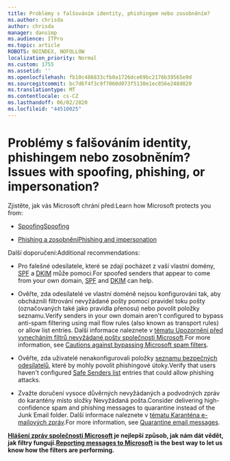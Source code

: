 ```yaml
---
title: Problémy s falšováním identity, phishingem nebo zosobněním?
ms.author: chrisda
author: chrisda
manager: dansimp
ms.audience: ITPro
ms.topic: article
ROBOTS: NOINDEX, NOFOLLOW
localization_priority: Normal
ms.custom: 1755
ms.assetid: ''
ms.openlocfilehash: fb10c486833cfb0a1726dce69bc2176b39565e9d
ms.sourcegitcommit: bc7d6f4f3c9f7060d073f5130e1ec856e248d020
ms.translationtype: MT
ms.contentlocale: cs-CZ
ms.lasthandoff: 06/02/2020
ms.locfileid: "44510025"
---
```

# <a name="issues-with-spoofing-phishing-or-impersonation"></a><span data-ttu-id="6bd69-102">Problémy s falšováním identity, phishingem nebo zosobněním?</span><span class="sxs-lookup"><span data-stu-id="6bd69-102">Issues with spoofing, phishing, or impersonation?</span></span>

<span data-ttu-id="6bd69-103">Zjistěte, jak vás Microsoft chrání před:</span><span class="sxs-lookup"><span data-stu-id="6bd69-103">Learn how Microsoft protects you from:</span></span>

- [<span data-ttu-id="6bd69-104">Spoofing</span><span class="sxs-lookup"><span data-stu-id="6bd69-104">Spoofing</span></span>](https://docs.microsoft.com/microsoft-365/security/office-365-security/anti-spoofing-protection)

- [<span data-ttu-id="6bd69-105">Phishing a zosobnění</span><span class="sxs-lookup"><span data-stu-id="6bd69-105">Phishing and impersonation</span></span>](https://docs.microsoft.com/microsoft-365/security/office-365-security/atp-anti-phishing)

<span data-ttu-id="6bd69-106">Další doporučení:</span><span class="sxs-lookup"><span data-stu-id="6bd69-106">Additional recommendations:</span></span>

- <span data-ttu-id="6bd69-107">Pro falešné odesílatele, které se zdají pocházet z vaší vlastní domény, [SPF](https://docs.microsoft.com/microsoft-365/security/office-365-security/set-up-spf-in-office-365-to-help-prevent-spoofing) a [DKIM](https://docs.microsoft.com/microsoft-365/security/office-365-security/use-dkim-to-validate-outbound-email) může pomoci.</span><span class="sxs-lookup"><span data-stu-id="6bd69-107">For spoofed senders that appear to come from your own domain, [SPF](https://docs.microsoft.com/microsoft-365/security/office-365-security/set-up-spf-in-office-365-to-help-prevent-spoofing) and [DKIM](https://docs.microsoft.com/microsoft-365/security/office-365-security/use-dkim-to-validate-outbound-email) can help.</span></span>

- <span data-ttu-id="6bd69-108">Ověřte, zda odesílatelé ve vlastní doméně nejsou konfigurováni tak, aby obcháznili filtrování nevyžádané pošty pomocí pravidel toku pošty (označovaných také jako pravidla přenosu) nebo povolit položky seznamu.</span><span class="sxs-lookup"><span data-stu-id="6bd69-108">Verify senders in your own domain aren't configured to bypass anti-spam filtering using mail flow rules (also known as transport rules) or allow list entries.</span></span> <span data-ttu-id="6bd69-109">Další informace naleznete v [tématu Upozornění před vynecháním filtrů nevyžádané pošty společnosti Microsoft](https://docs.microsoft.com/exchange/troubleshoot/antispam/cautions-against-bypassing-spam-filters).</span><span class="sxs-lookup"><span data-stu-id="6bd69-109">For more information, see [Cautions against bypassing Microsoft spam filters](https://docs.microsoft.com/exchange/troubleshoot/antispam/cautions-against-bypassing-spam-filters).</span></span>

- <span data-ttu-id="6bd69-110">Ověřte, zda uživatelé nenakonfigurovali položky [seznamu bezpečných odesílatelů,](https://support.office.com/article/BE1BAEA0-BEAB-4A30-B968-9004332336CE) které by mohly povolit phishingové útoky.</span><span class="sxs-lookup"><span data-stu-id="6bd69-110">Verify that users haven't configured [Safe Senders list](https://support.office.com/article/BE1BAEA0-BEAB-4A30-B968-9004332336CE) entries that could allow phishing attacks.</span></span>

- <span data-ttu-id="6bd69-111">Zvažte doručení vysoce důvěrných nevyžádaných a podvodných zpráv do karantény místo složky Nevyžádaná pošta.</span><span class="sxs-lookup"><span data-stu-id="6bd69-111">Consider delivering high-confidence spam and phishing messages to quarantine instead of the Junk Email folder.</span></span> <span data-ttu-id="6bd69-112">Další informace naleznete v [tématu Karanténa e-mailových zpráv](https://docs.microsoft.com/microsoft-365/security/office-365-security/quarantine-email-messages).</span><span class="sxs-lookup"><span data-stu-id="6bd69-112">For more information, see [Quarantine email messages](https://docs.microsoft.com/microsoft-365/security/office-365-security/quarantine-email-messages).</span></span>

<span data-ttu-id="6bd69-113">**[Hlášení zpráv společnosti Microsoft](https://support.office.com/article/b5caa9f1-cdf3-4443-af8c-ff724ea719d2) je nejlepší způsob, jak nám dát vědět, jak filtry fungují.**</span><span class="sxs-lookup"><span data-stu-id="6bd69-113">**[Reporting messages to Microsoft](https://support.office.com/article/b5caa9f1-cdf3-4443-af8c-ff724ea719d2) is the best way to let us know how the filters are performing.**</span></span>
